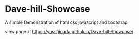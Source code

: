# Dave-hill-Showcase
A simple Demonstration of html css javascript and bootstrap

view page at   https://yusufjinadu.github.io/Dave-hill-Showcase/.
